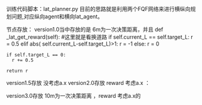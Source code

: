 训练代码脚本：lat_planner.py
目前的思路就是利用两个FQF网络来进行横纵向规划问题,对应纵向agent和横向lat_agent。

节点存放：
version1.0当中存放的是 6m为一次决策距离，并且
  def _lat_get_reward(self):
    #这里就是看换道路
    if  self.current_L == self.target_L:
      r = 0.5
    elif abs( self.current_L-self.target_L)>1:
      r = -1
    else:
      r = 0

    if self.target_L == 0:
      r += 0.5

    return r 

version1.5存放  没考虑a.x
version2.0存放  reward 考虑a.x  ：

version3.0存放  10m为一次决策距离 ，reward 考虑a.x的


